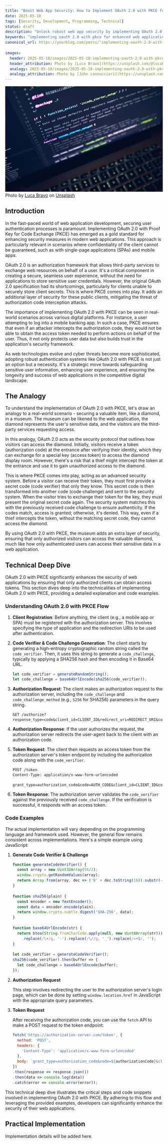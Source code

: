 ```yaml
---
title: "Boost Web App Security: How to Implement OAuth 2.0 with PKCE for Robust Authentication"
date: 2025-05-18
tags: [Security, Development, Programming, Technical]
status: draft
description: "Unlock robust web app security by implementing OAuth 2.0 with PKCE. Discover how this protocol enhances authentication systems with key benefits."
keywords: "implementing oauth 2.0 with pkce for enhanced web application authentication systems", programming, software development, technical guide, coding tutorial
canonical_url: https://yourblog.com/posts/"implementing-oauth-2.0-with-pkce-for-enhanced-web-application-authentication-systems"

images:
  header: 2025-05-18/images/2025-05-18-implementing-oauth-2.0-with-pkce-for-enhanced-web-application-authentication-systems-header.png
  header_attribution: Photo by [Luca Bravo](https://unsplash.com/@lucabravo) on [Unsplash](https://unsplash.com)
  analogy: 2025-05-18/images/2025-05-18-implementing-oauth-2.0-with-pkce-for-enhanced-web-application-authentication-systems-analogy.png
  analogy_attribution: Photo by [John cannucciari](https://unsplash.com/@jpccreative) on [Unsplash](https://unsplash.com)
---
```


!["Implementing OAuth 2.0 with PKCE for Enhanced Web Application Authentication Systems" Concept](2025-05-18/images/2025-05-18-implementing-oauth-2.0-with-pkce-for-enhanced-web-application-authentication-systems-header.png)
Photo by [Luca Bravo](https://unsplash.com/@lucabravo) on [Unsplash](https://unsplash.com)

## Introduction

In the fast-paced world of web application development, securing user authentication processes is paramount. Implementing OAuth 2.0 with Proof Key for Code Exchange (PKCE) has emerged as a gold standard for enhancing security measures in modern web applications. This approach is particularly relevant in scenarios where confidentiality of the client cannot be guaranteed, such as with single-page applications (SPAs) and mobile apps.

OAuth 2.0 is an authorization framework that allows third-party services to exchange web resources on behalf of a user. It's a critical component in creating a secure, seamless user experience, without the need for applications to store sensitive user credentials. However, the original OAuth 2.0 specification had its shortcomings, particularly for clients unable to securely store client secrets. This is where PKCE comes into play. It adds an additional layer of security for these public clients, mitigating the threat of authorization code interception attacks.

The importance of implementing OAuth 2.0 with PKCE can be seen in real-world scenarios across various digital platforms. For instance, a user attempting to log into a mobile banking app. In such a case, PKCE ensures that even if an attacker intercepts the authorization code, they would not be able to obtain the access token needed to perform actions on behalf of the user. Thus, it not only protects user data but also builds trust in the application's security framework.

As web technologies evolve and cyber threats become more sophisticated, adopting robust authentication systems like OAuth 2.0 with PKCE is not just an option but a necessity. It's a strategic move towards safeguarding sensitive user information, enhancing user experience, and ensuring the longevity and success of web applications in the competitive digital landscape.

## The Analogy

To understand the implementation of OAuth 2.0 with PKCE, let's draw an analogy to a real-world scenario - securing a valuable item, like a diamond, in a museum. The museum can be likened to the web application, the diamond represents the user's sensitive data, and the visitors are the third-party services requesting access.

In this analogy, OAuth 2.0 acts as the security protocol that outlines how visitors can access the diamond. Initially, visitors receive a token (authorization code) at the entrance after verifying their identity, which they can exchange for a special key (access token) to access the diamond display room. However, there's a risk that a thief might intercept the token at the entrance and use it to gain unauthorized access to the diamond.

This is where PKCE comes into play, acting as an advanced security system. Before a visitor can receive their token, they must first provide a secret code (code verifier) that only they know. This secret code is then transformed into another code (code challenge) and sent to the security system. When the visitor tries to exchange their token for the key, they must present the original secret code again. The security system matches this with the previously received code challenge to ensure authenticity. If the codes match, access is granted; otherwise, it's denied. This way, even if a thief intercepts the token, without the matching secret code, they cannot access the diamond.

By using OAuth 2.0 with PKCE, the museum adds an extra layer of security, ensuring that only authorized visitors can access the valuable diamond, much like how only authenticated users can access their sensitive data in a web application.

## Technical Deep Dive

OAuth 2.0 with PKCE significantly enhances the security of web applications by ensuring that only authorized clients can obtain access tokens. This section dives deep into the technicalities of implementing OAuth 2.0 with PKCE, providing a detailed explanation and code examples.

### Understanding OAuth 2.0 with PKCE Flow

1. **Client Registration**: Before anything, the client (e.g., a mobile app or SPA) must be registered with the authorization server. This involves specifying the type of application and the redirection URIs to be used after authentication.

2. **Code Verifier & Code Challenge Generation**: The client starts by generating a high-entropy cryptographic random string called the `code_verifier`. Then, it uses this string to generate a `code_challenge`, typically by applying a SHA256 hash and then encoding it in Base64 URL.

   ```javascript
   let code_verifier = generateRandomString();
   let code_challenge = base64UrlEncode(sha256(code_verifier));
   ```

3. **Authorization Request**: The client makes an authorization request to the authorization server, including the `code_challenge` and `code_challenge_method` (e.g., `S256` for SHA256) parameters in the query string.

   ```http
   GET /authorize?response_type=code&client_id=CLIENT_ID&redirect_uri=REDIRECT_URI&code_challenge=CODE_CHALLENGE&code_challenge_method=S256
   ```

4. **Authorization Response**: If the user authorizes the request, the authorization server redirects the user-agent back to the client with an authorization code.

5. **Token Request**: The client then requests an access token from the authorization server's token endpoint by including the authorization code along with the `code_verifier`.

   ```http
   POST /token
   Content-Type: application/x-www-form-urlencoded

   grant_type=authorization_code&code=AUTH_CODE&client_id=CLIENT_ID&code_verifier=CODE_VERIFIER&redirect_uri=REDIRECT_URI
   ```

6. **Token Response**: The authorization server validates the `code_verifier` against the previously received `code_challenge`. If the verification is successful, it responds with an access token.

### Code Examples

The actual implementation will vary depending on the programming language and framework used. However, the general flow remains consistent across implementations. Here's a simple example using JavaScript:

1. **Generate Code Verifier & Challenge**
   
   ```javascript
   function generateCodeVerifier() {
     const array = new Uint32Array(56/2);
     window.crypto.getRandomValues(array);
     return Array.from(array, dec => ('0' + dec.toString(16)).substr(-2)).join('');
   }

   function sha256(plain) {
     const encoder = new TextEncoder();
     const data = encoder.encode(plain);
     return window.crypto.subtle.digest('SHA-256', data);
   }

   function base64UrlEncode(str) {
     return btoa(String.fromCharCode.apply(null, new Uint8Array(str)))
       .replace(/\+/g, '-').replace(/\//g, '_').replace(/=+$/, '');
   }

   let code_verifier = generateCodeVerifier();
   sha256(code_verifier).then(buffer => {
     let code_challenge = base64UrlEncode(buffer);
   });
   ```

2. **Authorization Request**
   
   This step involves redirecting the user to the authorization server's login page, which can be done by setting `window.location.href` in JavaScript with the appropriate query parameters.

3. **Token Request**
   
   After receiving the authorization code, you can use the `fetch` API to make a POST request to the token endpoint:

   ```javascript
   fetch('https://authorization-server.com/token', {
     method: 'POST',
     headers: {
       'Content-Type': 'application/x-www-form-urlencoded'
     },
     body: `grant_type=authorization_code&code=${authorizationCode}&client_id=${clientId}&code_verifier=${code_verifier}&redirect_uri=${redirectUri}`
   })
   .then(response => response.json())
   .then(data => console.log(data))
   .catch(error => console.error(error));
   ```

This technical deep dive illustrates the critical steps and code snippets involved in implementing OAuth 2.0 with PKCE. By adhering to this flow and leveraging the provided examples, developers can significantly enhance the security of their web applications.

## Practical Implementation

Implementation details will be added here.